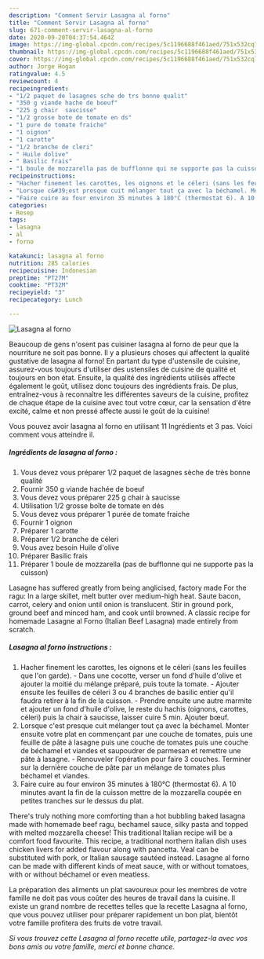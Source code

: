 ```yaml
---
description: "Comment Servir Lasagna al forno"
title: "Comment Servir Lasagna al forno"
slug: 671-comment-servir-lasagna-al-forno
date: 2020-09-20T04:37:54.464Z
image: https://img-global.cpcdn.com/recipes/5c1196688f461aed/751x532cq70/lasagna-al-forno-photo-principale-de-la-recette.jpg
thumbnail: https://img-global.cpcdn.com/recipes/5c1196688f461aed/751x532cq70/lasagna-al-forno-photo-principale-de-la-recette.jpg
cover: https://img-global.cpcdn.com/recipes/5c1196688f461aed/751x532cq70/lasagna-al-forno-photo-principale-de-la-recette.jpg
author: Jorge Hogan
ratingvalue: 4.5
reviewcount: 4
recipeingredient:
- "1/2 paquet de lasagnes sche de trs bonne qualit"
- "350 g viande hache de boeuf"
- "225 g chair  saucisse"
- "1/2 grosse bote de tomate en ds"
- "1 pure de tomate fraiche"
- "1 oignon"
- "1 carotte"
- "1/2 branche de cleri"
- " Huile dolive"
- " Basilic frais"
- "1 boule de mozzarella pas de bufflonne qui ne supporte pas la cuisson"
recipeinstructions:
- "Hacher finement les carottes, les oignons et le céleri (sans les feuilles que l&#39;on garde). Dans une cocotte, verser un fond d&#39;huile d&#39;olive et ajouter la moitié du mélange préparé, puis toute la tomate. Ajouter ensuite les feuilles de céleri 3 ou 4 branches de basilic entier qu&#39;il faudra retirer à la fin de la cuisson. Prendre ensuite une autre marmite et ajouter un fond d&#39;huile d&#39;olive, le reste du hachis (oignons, carottes, céleri) puis la chair à saucisse, laisser cuire 5 min. Ajouter bœuf."
- "Lorsque c&#39;est presque cuit mélanger tout ça avec la béchamel. Monter ensuite votre plat en commençant par une couche de tomates, puis une feuille de pâte à lasagne puis une couche de tomates puis une couche de béchamel et viandes et saupoudrer de parmesan et remettre une pâte à lasagne. Renouveler l’opération pour faire 3 couches. Terminer sur la dernière couche de pâte par un mélange de tomates plus béchamel et viandes."
- "Faire cuire au four environ 35 minutes à 180°C (thermostat 6). A 10 minutes avant la fin de la cuisson mettre de la mozzarella coupée en petites tranches sur le dessus du plat."
categories:
- Resep
tags:
- lasagna
- al
- forno

katakunci: lasagna al forno 
nutrition: 285 calories
recipecuisine: Indonesian
preptime: "PT27M"
cooktime: "PT32M"
recipeyield: "3"
recipecategory: Lunch

---
```



![Lasagna al forno](https://img-global.cpcdn.com/recipes/5c1196688f461aed/751x532cq70/lasagna-al-forno-photo-principale-de-la-recette.jpg)

Beaucoup de gens n'osent pas cuisiner lasagna al forno de peur que la nourriture ne soit pas bonne. Il y a plusieurs choses qui affectent la qualité gustative de lasagna al forno! En partant du type d'ustensile de cuisine, assurez-vous toujours d'utiliser des ustensiles de cuisine de qualité et toujours en bon état. Ensuite, la qualité des ingrédients utilisés affecte également le goût, utilisez donc toujours des ingrédients frais. De plus, entraînez-vous à reconnaître les différentes saveurs de la cuisine, profitez de chaque étape de la cuisine avec tout votre cœur, car la sensation d'être excité, calme et non pressé affecte aussi le goût de la cuisine!

<!--inarticleads1-->

Vous pouvez avoir lasagna al forno en utilisant 11 Ingrédients et 3 pas. Voici comment vous atteindre il.

##### Ingrédients de lasagna al forno :

1. Vous devez vous préparer 1/2 paquet de lasagnes sèche de très bonne qualité
1. Fournir 350 g viande hachée de boeuf
1. Vous devez vous préparer 225 g chair à saucisse
1. Utilisation 1/2 grosse boîte de tomate en dés
1. Vous devez vous préparer 1 purée de tomate fraiche
1. Fournir 1 oignon
1. Préparer 1 carotte
1. Préparer 1/2 branche de céleri
1. Vous avez besoin  Huile d&#39;olive
1. Préparer  Basilic frais
1. Préparer 1 boule de mozzarella (pas de bufflonne qui ne supporte pas la cuisson)


Lasagne has suffered greatly from being anglicised, factory made For the ragu: In a large skillet, melt butter over medium-high heat. Saute bacon, carrot, celery and onion until onion is translucent. Stir in ground pork, ground beef and minced ham, and cook until browned. A classic recipe for homemade Lasagne al Forno (Italian Beef Lasagna) made entirely from scratch. 

<!--inarticleads2-->

##### Lasagna al forno instructions :

1. Hacher finement les carottes, les oignons et le céleri (sans les feuilles que l&#39;on garde). - Dans une cocotte, verser un fond d&#39;huile d&#39;olive et ajouter la moitié du mélange préparé, puis toute la tomate. - Ajouter ensuite les feuilles de céleri 3 ou 4 branches de basilic entier qu&#39;il faudra retirer à la fin de la cuisson. - Prendre ensuite une autre marmite et ajouter un fond d&#39;huile d&#39;olive, le reste du hachis (oignons, carottes, céleri) puis la chair à saucisse, laisser cuire 5 min. Ajouter bœuf.
1. Lorsque c&#39;est presque cuit mélanger tout ça avec la béchamel. Monter ensuite votre plat en commençant par une couche de tomates, puis une feuille de pâte à lasagne puis une couche de tomates puis une couche de béchamel et viandes et saupoudrer de parmesan et remettre une pâte à lasagne. - Renouveler l’opération pour faire 3 couches. Terminer sur la dernière couche de pâte par un mélange de tomates plus béchamel et viandes.
1. Faire cuire au four environ 35 minutes à 180°C (thermostat 6). A 10 minutes avant la fin de la cuisson mettre de la mozzarella coupée en petites tranches sur le dessus du plat.


There&#39;s truly nothing more comforting than a hot bubbling baked lasagna made with homemade beef ragu, bechamel sauce, silky pasta and topped with melted mozzarella cheese! This traditional Italian recipe will be a comfort food favourite. This recipe, a traditional northern italian dish uses chicken livers for added flavour along with pancetta. Veal can be substituted with pork, or Italian sausage sautéed instead. Lasagne al forno can be made with different kinds of meat sauce, with or without tomatoes, with or without béchamel or even meatless. 

<!--inarticleads1-->

<p>
La préparation des aliments un plat savoureux pour les membres de votre famille ne doit pas vous coûter des heures de travail dans la cuisine. Il existe un grand nombre de recettes telles que la recette Lasagna al forno, que vous pouvez utiliser pour préparer rapidement un bon plat, bientôt votre famille profitera des fruits de votre travail.
</p>

<p>
<i>Si vous trouvez cette Lasagna al forno recette utile, partagez-la avec vos bons amis ou votre famille, merci et bonne chance.</i>
</p>

